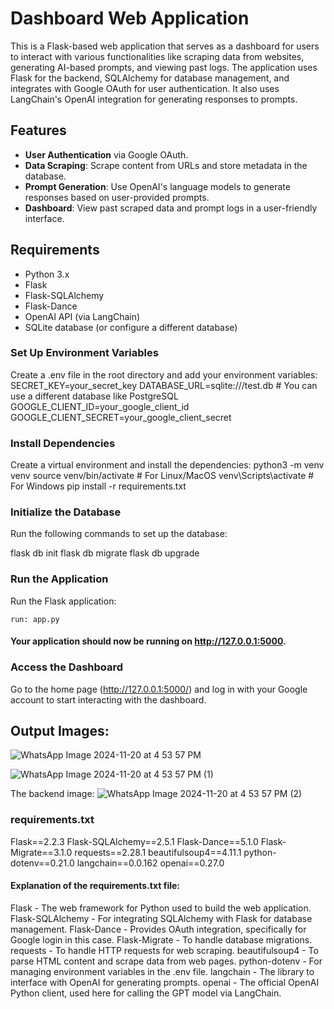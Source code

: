 # Dashboard Web Application

This is a Flask-based web application that serves as a dashboard for users to interact with various functionalities like scraping data from websites, generating AI-based prompts, and viewing past logs. The application uses Flask for the backend, SQLAlchemy for database management, and integrates with Google OAuth for user authentication. It also uses LangChain's OpenAI integration for generating responses to prompts.

## Features
- **User Authentication** via Google OAuth.
- **Data Scraping**: Scrape content from URLs and store metadata in the database.
- **Prompt Generation**: Use OpenAI's language models to generate responses based on user-provided prompts.
- **Dashboard**: View past scraped data and prompt logs in a user-friendly interface.

## Requirements

- Python 3.x
- Flask
- Flask-SQLAlchemy
- Flask-Dance
- OpenAI API (via LangChain)
- SQLite database (or configure a different database)

### Set Up Environment Variables
 Create a .env file in the root directory and add your environment variables:
 SECRET_KEY=your_secret_key
 DATABASE_URL=sqlite:///test.db  # You can use a different database like PostgreSQL
 GOOGLE_CLIENT_ID=your_google_client_id
 GOOGLE_CLIENT_SECRET=your_google_client_secret

###  Install Dependencies
 Create a virtual environment and install the dependencies:
 python3 -m venv venv
 source venv/bin/activate  # For Linux/MacOS
 venv\Scripts\activate  # For Windows
 pip install -r requirements.txt

### Initialize the Database
 Run the following commands to set up the database:

flask db init
flask db migrate
flask db upgrade

### Run the Application
Run the Flask application:
    
    run: app.py

#### Your application should now be running on http://127.0.0.1:5000.

### Access the Dashboard
Go to the home page (http://127.0.0.1:5000/) and log in with your Google account to start interacting with the dashboard.

## Output Images:
![WhatsApp Image 2024-11-20 at 4 53 57 PM](https://github.com/user-attachments/assets/bca15799-034f-421a-8361-7be4509fc24f)

![WhatsApp Image 2024-11-20 at 4 53 57 PM (1)](https://github.com/user-attachments/assets/e9544e47-3e9d-4367-b0d2-d05d22268c29)

The backend image:
![WhatsApp Image 2024-11-20 at 4 53 57 PM (2)](https://github.com/user-attachments/assets/4313d8b5-3256-4874-b3f4-3cadd0c995f7)

### **requirements.txt**

Flask==2.2.3
Flask-SQLAlchemy==2.5.1
Flask-Dance==5.1.0
Flask-Migrate==3.1.0
requests==2.28.1
beautifulsoup4==4.11.1
python-dotenv==0.21.0
langchain==0.0.162
openai==0.27.0

#### Explanation of the requirements.txt file:
Flask - The web framework for Python used to build the web application.
Flask-SQLAlchemy - For integrating SQLAlchemy with Flask for database management.
Flask-Dance - Provides OAuth integration, specifically for Google login in this case.
Flask-Migrate - To handle database migrations.
requests - To handle HTTP requests for web scraping.
beautifulsoup4 - To parse HTML content and scrape data from web pages.
python-dotenv - For managing environment variables in the .env file.
langchain - The library to interface with OpenAI for generating prompts.
openai - The official OpenAI Python client, used here for calling the GPT model via LangChain.


